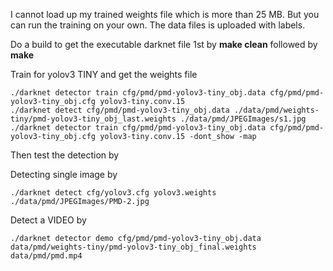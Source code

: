 I cannot load up my trained weights file which is more than 25 MB.  But you can run the training on your own.
The data files is uploaded with labels.

Do a build to get the executable darknet file 1st by **make clean** followed by **make**

Train for yolov3 TINY and get the weights file

```
./darknet detector train cfg/pmd/pmd-yolov3-tiny_obj.data cfg/pmd/pmd-yolov3-tiny_obj.cfg yolov3-tiny.conv.15 
./darknet detect cfg/pmd/pmd-yolov3-tiny_obj.data ./data/pmd/weights-tiny/pmd-yolov3-tiny_obj_last.weights ./data/pmd/JPEGImages/s1.jpg
./darknet detector train cfg/pmd/pmd-yolov3-tiny_obj.data cfg/pmd/pmd-yolov3-tiny_obj.cfg yolov3-tiny.conv.15 -dont_show -map
```
Then test the detection by

Detecting single image by
```
./darknet detect cfg/yolov3.cfg yolov3.weights ./data/pmd/JPEGImages/PMD-2.jpg
```
Detect a VIDEO by
```
./darknet detector demo cfg/pmd/pmd-yolov3-tiny_obj.data data/pmd/weights-tiny/pmd-yolov3-tiny_obj_final.weights data/pmd/pmd.mp4
```

